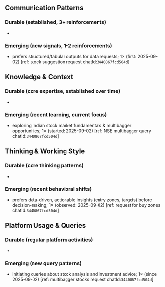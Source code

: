 ## Communication Patterns
### Durable (established, 3+ reinforcements)
- 

### Emerging (new signals, 1-2 reinforcements)
- prefers structured/tabular outputs for data requests; 1× (first: 2025-09-02) [ref: stock suggestion request chatId:`3440867fcd504d`]

## Knowledge & Context
### Durable (core expertise, established over time)
- 

### Emerging (recent learning, current focus)
- exploring Indian stock market fundamentals & multibagger opportunities; 1× (started: 2025-09-02) [ref: NSE multibagger query chatId:`3440867fcd504d`]

## Thinking & Working Style
### Durable (core thinking patterns)
- 

### Emerging (recent behavioral shifts)
- prefers data-driven, actionable insights (entry zones, targets) before decision-making; 1× (observed: 2025-09-02) [ref: request for buy zones chatId:`3440867fcd504d`]

## Platform Usage & Queries
### Durable (regular platform activities)
- 

### Emerging (new query patterns)
- initiating queries about stock analysis and investment advice; 1× (since 2025-09-02) [ref: multibagger stocks request chatId:`3440867fcd504d`]